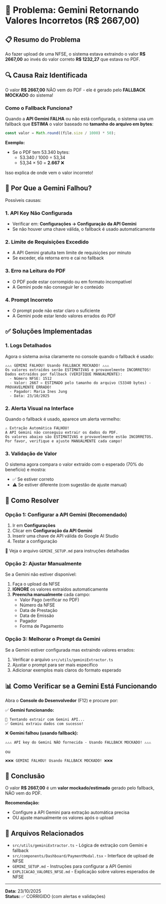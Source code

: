 # 🚨 Problema: Gemini Retornando Valores Incorretos (R$ 2667,00)

## 📋 Resumo do Problema

Ao fazer upload de uma NFSE, o sistema estava extraindo o valor **R$ 2667,00** ao invés do valor correto **R$ 1232,27** que estava no PDF.

## 🔍 Causa Raiz Identificada

O valor **R$ 2667,00** NÃO vem do PDF - ele é gerado pelo **FALLBACK MOCKADO** do sistema!

### Como o Fallback Funciona?

Quando a **API Gemini FALHA** ou não está configurada, o sistema usa um fallback que **ESTIMA** o valor baseado no **tamanho do arquivo em bytes**:

```javascript
const valor = Math.round((file.size / 1000) * 50);
```

**Exemplo:**
- Se o PDF tem 53.340 bytes:
  - 53.340 / 1000 = 53,34
  - 53,34 × 50 = **2.667** ❌

Isso explica de onde vem o valor incorreto!

## 🤔 Por Que a Gemini Falhou?

Possíveis causas:

### 1. **API Key Não Configurada**
   - Verificar em: **Configurações → Configuração da API Gemini**
   - Se não houver uma chave válida, o fallback é usado automaticamente

### 2. **Limite de Requisições Excedido**
   - A API Gemini gratuita tem limite de requisições por minuto
   - Se exceder, ela retorna erro e cai no fallback

### 3. **Erro na Leitura do PDF**
   - O PDF pode estar corrompido ou em formato incompatível
   - A Gemini pode não conseguir ler o conteúdo

### 4. **Prompt Incorreto**
   - O prompt pode não estar claro o suficiente
   - A Gemini pode estar lendo valores errados do PDF

## ✅ Soluções Implementadas

### 1. **Logs Detalhados**
Agora o sistema avisa claramente no console quando o fallback é usado:

```
⚠️⚠️⚠️ GEMINI FALHOU! Usando FALLBACK MOCKADO! ⚠️⚠️⚠️
Os valores extraídos serão ESTIMATIVAS e provavelmente INCORRETOS!
Dados extraídos por fallback (VERIFIQUE MANUALMENTE):
  - Número NFSE: 1512
  - Valor: 2667 ← ESTIMADO pelo tamanho do arquivo (53340 bytes) - PROVAVELMENTE ERRADO!
  - Pagador: Maria Ines Jung
  - Data: 23/10/2025
```

### 2. **Alerta Visual na Interface**
Quando o fallback é usado, aparece um alerta vermelho:

```
⚠️ Extração Automática FALHOU!
A API Gemini não conseguiu extrair os dados do PDF.
Os valores abaixo são ESTIMATIVAS e provavelmente estão INCORRETOS.
Por favor, verifique e ajuste MANUALMENTE cada campo!
```

### 3. **Validação de Valor**
O sistema agora compara o valor extraído com o esperado (70% do benefício) e mostra:
- ✅ Se estiver correto
- ⚠️ Se estiver diferente (com sugestão de ajuste manual)

## 🔧 Como Resolver

### Opção 1: Configurar a API Gemini (Recomendado)
1. Ir em **Configurações**
2. Clicar em **Configuração da API Gemini**
3. Inserir uma chave de API válida do Google AI Studio
4. Testar a configuração

📖 Veja o arquivo `GEMINI_SETUP.md` para instruções detalhadas

### Opção 2: Ajustar Manualmente
Se a Gemini não estiver disponível:
1. Faça o upload da NFSE
2. **IGNORE** os valores extraídos automaticamente
3. **Preencha manualmente** cada campo:
   - Valor Pago (verificar no PDF)
   - Número da NFSE
   - Data de Prestação
   - Data de Emissão
   - Pagador
   - Forma de Pagamento

### Opção 3: Melhorar o Prompt da Gemini
Se a Gemini estiver configurada mas extraindo valores errados:
1. Verificar o arquivo `src/utils/geminiExtractor.ts`
2. Ajustar o prompt para ser mais específico
3. Adicionar exemplos mais claros do formato esperado

## 📊 Como Verificar se a Gemini Está Funcionando

Abra o **Console do Desenvolvedor** (F12) e procure por:

✅ **Gemini funcionando:**
```
🤖 Tentando extrair com Gemini API...
✅ Gemini extraiu dados com sucesso!
```

❌ **Gemini falhou (usando fallback):**
```
⚠️⚠️⚠️ API key do Gemini NÃO fornecida - Usando FALLBACK MOCKADO! ⚠️⚠️⚠️
```
ou
```
❌❌❌ GEMINI FALHOU! Usando FALLBACK MOCKADO! ❌❌❌
```

## 🎯 Conclusão

O valor **R$ 2667,00** é um **valor mockado/estimado** gerado pelo fallback, NÃO vem do PDF.

**Recomendação:**
- Configure a API Gemini para extração automática precisa
- OU ajuste manualmente os valores após o upload

## 📝 Arquivos Relacionados

- `src/utils/geminiExtractor.ts` - Lógica de extração com Gemini e fallback
- `src/components/Dashboard/PaymentModal.tsx` - Interface de upload de NFSE
- `GEMINI_SETUP.md` - Instruções para configurar a API Gemini
- `EXPLICACAO_VALORES_NFSE.md` - Explicação sobre valores esperados de NFSE

---

**Data:** 23/10/2025  
**Status:** ✅ CORRIGIDO (com alertas e validações)


